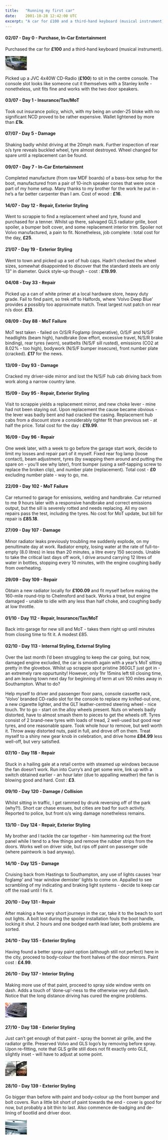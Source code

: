 ```yaml
---
title:   "Running my first car"
date:    2001-10-28 12:42:00 UTC
excerpt: "A car for £100 and a third-hand keyboard (musical instrument)."
---
```


#### 02/07 - Day 0 - Purchase, In-Car Entertainment

Purchased the car for **£100** and a third-hand keyboard (musical instrument).

![Volvo 340 GLE](/assets/posts/Volvo_340a.jpg)

Picked up a JVC 4x40W CD-Radio (**£100**) to sit in the centre console.  The console slot looks like someone cut it themselves with a Stanley knife - nonetheless, unit fits fine and works with the two door speakers.
 
#### 03/07 - Day 1 - Insurance/Tax/MoT

Took out insurance policy, which, with my being an under-25 bloke with no significant NCD proved to be rather expensive.  Wallet lightened by more than **£1k**.

#### 07/07 - Day 5 - Damage

Shaking badly whilst driving at the 20mph mark.  Further inspection of rear o/s tyre reveals buckled wheel, tyre almost destroyed.  Wheel changed for spare until a replacement can be found.

#### 09/07 - Day 7 - In-Car Entertainment

Completed manufacture (from raw MDF boards) of a bass-box setup for the boot, manufactured from a pair of 10-inch speaker cones that were once part of my home setup.  Many thanks to my brother for the work he put in - he’s a far better carpenter than I am.  Cost of wood : **£16**.

#### 14/07 - Day 12 - Repair, Exterior Styling

Went to scrappie to find a replacement wheel and tyre, found and purchased for a tenner.  Whilst up there, salvaged GLS radiator grille, boot spoiler, a bumper bolt cover, and some replacement interior trim.  Spoiler not Volvo manufactured, a pain to fit.  Nonetheless, job complete : total cost for the day, **£25**.

#### 21/07 - Day 19 - Exterior Styling

Went to town and picked up a set of hub caps.  Hadn’t checked the wheel sizes, somewhat disappointed to discover that the standard steels are only 13” in diameter.  Quick style-up though - cost : **£19.99**.

#### 04/08 - Day 33 - Repair

Picked up a can of white primer at a local hardware store, heavy duty grade.  Fail to find paint, so trek off to Halfords, where ‘Volvo Deep Blue’ provides a possibly too approximate match.  Treat largest rust patch on rear n/s door.  **£13**.

#### 08/09 - Day 88 - MoT Failure

MoT test taken - failed on O/S/R Foglamp (inoperative), O/S/F and N/S/F headlights (beam high), handbrake (low effort, excessive travel, N/S/R brake binding), rear tyres (worn), seatbelts (N/S/F sill rusted), emissions (CO2 at 8.02% - too high), bodywork (N/S/F bumper insecure), front number plate (cracked).  **£17** for the news.

#### 13/09 - Day 93 - Damage
 
Cracked my driver-side mirror and lost the N/S/F hub cab driving back from work along a narrow country lane.

#### 15/09 - Day 95 - Repair, Exterior Styling

Visit to scrappie yields a replacement mirror, and new choke lever - mine had not been staying out.  Upon replacement the cause became obvious - the lever was badly bent and had cracked the casing.  Replacement hub cabs from a discount store a considerably tighter fit than previous set - at half the price.  Total cost for the day : **£19.99**.

#### 16/09 - Day 96 - Repair

One week later, with a week to go before the garage start work, decide to limit my losses and repair part of it myself.  Fixed rear fog lamp (loose contact), beam adjustment, tyres (by swapping them around and putting the spare on - you’ll see why later), front bumper (using a self-tapping screw to replace the broken clip), and number plate (replacement).  Total cost - **£0** excluding number plate - way to go, me.

#### 22/09 - Day 102 - MoT Failure

Car returned to garage for emissions, welding and handbrake.  Car returned to me 9 hours later with a responsive handbrake and correct emissions output, but the sill is severely rotted and needs replacing. All my own repairs pass the test, including the tyres.  No cost for MoT update, but bill for repair is **£85.18**.

#### 27/09 - Day 107 - Damage

Minor radiator leaks previously troubling me suddenly explode, on my penultimate day at work.  Radiator empty, losing water at the rate of full-to-empty (8.0 litres) in less than 20 minutes, a litre every 150 seconds.  Unable to take the critical last days off work, I drive around carrying 12 litres of water in bottles, stopping every 10 minutes, with the engine coughing badly from overheating.

#### 29/09 - Day 109 - Repair

Obtain a new radiator locally for **£100.09** and fit myself before making the 160-mile round-trip to Chelmsford and back.  Works a treat, but engine damaged - unable to idle with any less than half choke, and coughing badly at low throttle.

#### 01/10 - Day 112 - Repair, Insurance/Tax/MoT 

Back into garage for new sill and MoT - takes them right up until minutes from closing time to fit it.  A modest £85.

#### 02/10 - Day 113 - Internal Styling, External Styling

Over the last month I’d been struggling to keep the car going, but now, damaged engine excluded, the car is smooth again with a year’s MoT sitting pretty in the glovebox.  Whilst up scrappie spot pristine 360GLT just got in - an extremely rare oppurtunity!  However, only 1hr 15mins left till closing time, and am leaving town next day for beginning of term at uni 100 miles away in Southampton.  What to do?

Help myself to driver and passenger floor pans, console cassette rack, ‘Volvo’ branded CD-radio slot for the console to replace my knifed-out one, a new cigarette lighter, and the GLT leather-centred steering wheel - nice touch.  1hr to go - start on the alloy wheels present.  Nuts on wheels badly distorted, have to almost smash them to pieces to get the wheels off.  Tyres consist of 2 brand-new tyres with loads of tread, 2 well-used but good rear tyres, and one reasonable spare.  Took whole hour to remove, but well worth it.  Throw away distorted nuts, paid in full, and drove off on them.  Treat myself to a shiny new gear knob in celebration, and drive home **£84.99** less well-off, but very satisfied.

#### 07/10 - Day 118 - Repair

Stuck in a hailing gale at a retail centre with steamed up windows because the fan doesn’t work.  Run into Curry’s and get some wire, link up with a switch obtained earlier - an hour later (due to appalling weather) the fan is blowing good and hard.  Cost : **£3**.

#### 09/10 - Day 120 - Damage / Collision

Whilst sitting in traffic, I get rammed by drunk reversing off of the park (why?!).  Short car chase ensues, but cities are bad for such activity.  Reported to police, but front o/s wing damage nonetheless remains.
 
#### 13/10 - Day 124 - Repair, Exterior Styling 

My brother and I tackle the car together - him hammering out the front panel while I tend to a few things and remove the rubber strips from the doors.  Works well on driver side, but rips off paint on passenger side (where paintwork is bad anyway).
 
#### 14/10 - Day 125 - Damage
 
Cruising back from Hastings to Southampton, any use of lights causes ‘rear foglamp’ and ‘rear window demister’ lights to come on.  Appalled to see scrambling of my indicating and braking light systems - decide to keep car off the road until I fix it.
 
#### 20/10 - Day 131 - Repair 

After making a few very short journeys in the car, take it to the beach to sort out lights.  A bolt lost during the spoiler installation fouls the boot handle, locking it shut.  2 hours and one bodged earth lead later, both problems are sorted.
 
#### 24/10 - Day 135 - Exterior Styling 

Having found a better spray paint option (although still not perfect) here in the city, proceed to body-colour the front halves of the door mirrors.  Paint cost : **£4.99**.
 
#### 26/10 - Day 137 - Interior Styling
 
Making more use of that paint, proceed to spray side window vents on dash.  Adds a touch of ‘done-up’-ness to the otherwise very dull dash.  Notice that the long distance driving has cured the engine problems.

![Painted vents](/assets/posts/Volvo_340b.jpg)

#### 27/10 - Day 138 - Exterior Styling 

Just can’t get enough of that paint - spray the bonnet air grille, and the radiator grille.  Preserved Volvo and GLS logo’s by removing before spray.  Upon re-fitting, note that GLS grille still does not fit exactly onto GLE, slightly inset - will have to adjust at some point.

![Painted grilles](/assets/posts/Volvo_340c.jpg)

#### 28/10 - Day 139 - Exterior Styling

Go bigger than before with paint and body-colour up the front bumper and bolt covers.  Run a little bit short of paint towards the end - cover is good for now, but probably a bit thin to last.  Also commence de-badging and de-lining of bootlid and driver door.

![Painted bumper](/assets/posts/Volvo_340d.jpg)